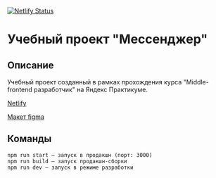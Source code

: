 [![Netlify Status](https://api.netlify.com/api/v1/badges/7908137b-30db-4fc2-9284-07d81c396aaf/deploy-status)](https://app.netlify.com/sites/efremov-av-practicum-chat/deploys)

# Учебный проект "Мессенджер"

## Описание

Учебный проект созданный в рамках прохождения курса "Middle-frontend разработчик" на Яндекс Практикуме.

[Netlify](https://meek-taiyaki-afa351.netlify.app)

[Макет figma](https://www.figma.com/file/hUPga5FWUKyTxK3WV7pWNc/Practicum-chat?node-id=0%3A1&t=Lj3WCpTLGFLbooYM-1)

## Команды

```
npm run start — запуск в продакшн (порт: 3000)
npm run build — запуск продакшн-сборки
npm run dev — запуск в режиме разработки
```

